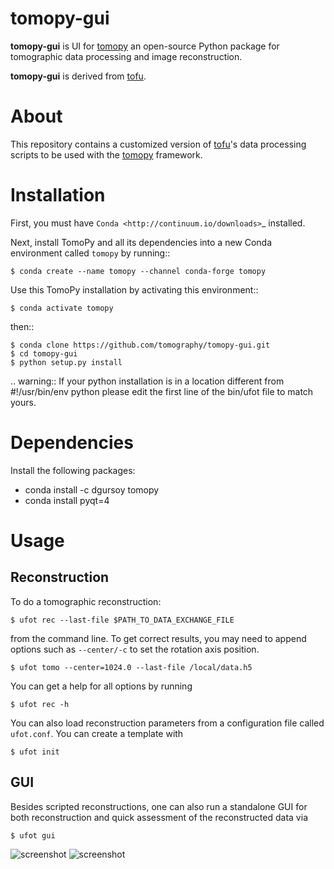 tomopy-gui
==========

**tomopy-gui** is UI for [tomopy](https://github.com/tomopy/tomopy) an open-source Python package for tomographic data 
processing and image reconstruction. 

**tomopy-gui** is derived from [tofu](https://github.com/ufo-kit/tofu).

About
=====

This repository contains a customized version of [tofu](https://github.com/ufo-kit/tofu)'s data processing scripts to be used with the [tomopy](https://github.com/tomopy/tomopy) framework. 

Installation
============

First, you must have `Conda <http://continuum.io/downloads>`_ installed.

Next, install TomoPy and all its dependencies into a new Conda environment
called ``tomopy`` by running::

    $ conda create --name tomopy --channel conda-forge tomopy

Use this TomoPy installation by activating this environment::

    $ conda activate tomopy


then::

    $ conda clone https://github.com/tomography/tomopy-gui.git 
    $ cd tomopy-gui
    $ python setup.py install


.. warning:: If your python installation is in a location different from #!/usr/bin/env python please edit the first line of the bin/ufot file to match yours.

Dependencies
============

Install the following packages:

- conda install -c dgursoy tomopy
- conda install pyqt=4

Usage
=====

Reconstruction
--------------

To do a tomographic reconstruction:

    $ ufot rec --last-file $PATH_TO_DATA_EXCHANGE_FILE

from the command line. To get correct results, you may need to append
options such as `--center/-c` to set the rotation axis position. 

    $ ufot tomo --center=1024.0 --last-file /local/data.h5

You can get a help for all options by running

    $ ufot rec -h

You can also load reconstruction parameters from a configuration file called
`ufot.conf`. You can create a template with

    $ ufot init

GUI
---

Besides scripted reconstructions, one can also run a standalone GUI for both
reconstruction and quick assessment of the reconstructed data via

    $ ufot gui


![screenshot](https://github.com/decarlof/ufot/blob/master/docs/source/img/tomoPyUI_calibrate.png)
![screenshot](https://github.com/decarlof/ufot/blob/master/docs/source/img/tomoPyUI_rec.png)
